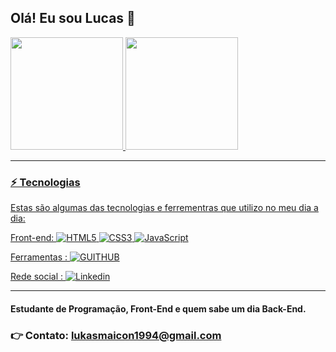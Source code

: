 ## Olá! Eu sou Lucas 👋

<a href="https://github.com/lukasmaicon">
   <img height="180em" src="https://github-readme-stats.vercel.app/api?username=lukasmaicon&show_icons=true&theme=dracula"/>
   <img height="180em" src="https://github-readme-stats.vercel.app/api/top-langs/?username=lukasmaicon&layout=compact&langs_count=6&theme=dracula"/>
</div>

 ____
### ⚡ Tecnologias
Estas são algumas das tecnologias e ferrementras que utilizo no meu dia a dia:



Front-end:
![HTML5](https://img.shields.io/badge/HTML5-E34F26?style=for-the-badge&logo=html5&logoColor=white)
![CSS3](https://img.shields.io/badge/CSS3-1572B6?style=for-the-badge&logo=css3&logoColor=white)
![JavaScript](https://img.shields.io/badge/JavaScript-F7DF1E?style=for-the-badge&logo=javascript&logoColor=black)

Ferramentas :
![GUITHUB](https://img.shields.io/badge/GitHub-100000?style=for-the-badge&logo=github&logoColor=white)

Rede social :
[![Linkedin](https://img.shields.io/badge/LinkedIn-0077B5?style=for-the-badge&logo=linkedin&logoColor=white)](https://www.linkedin.com/in/lukasmaicon)

____

#### Estudante de Programação, Front-End e quem sabe um dia Back-End.
### 👉 Contato: lukasmaicon1994@gmail.com
